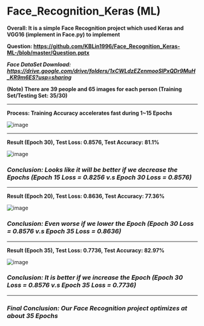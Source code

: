 # Face_Recognition_Keras (ML)

**Overall: It is a simple Face Recognition project which used Keras and VGG16 (implement in Face.py) to implement**

**Question: https://github.com/KBLin1996/Face_Recognition_Keras-ML-/blob/master/Question.pptx**

***Face DataSet Download: https://drive.google.com/drive/folders/1xCWLdzEZenmooSlPxQDr9MuH_KR9m6ES?usp=sharing***

**(Note) There are 39 people and 65 images for each person (Training Set/Testing Set: 35/30)**

---

**Process: Training Accuracy accelerates fast during 1~15 Epochs**

![image](https://github.com/KBLin1996/Face_Recognition_Keras-ML-/blob/master/First_15Epochs.PNG)

---

**Result (Epoch 30), Test Loss: 0.8576, Test Accuracy: 81.1%**

![image](https://github.com/KBLin1996/Face_Recognition_Keras-ML-/blob/master/30Epochs.PNG)
### ***Conclusion: Looks like it will be better if we decrease the Epochs (Epoch 15 Loss = 0.8256 v.s Epoch 30 Loss = 0.8576)***

---

**Result (Epoch 20), Test Loss: 0.8636, Test Accuracy: 77.36%**

![image](https://github.com/KBLin1996/Face_Recognition_Keras-ML-/blob/master/20Epochs.PNG)
### ***Conclusion: Even worse if we lower the Epoch (Epoch 30 Loss = 0.8576 v.s Epoch 35 Loss = 0.8636)***

---

**Result (Epoch 35), Test Loss: 0.7736, Test Accuracy: 82.97%**

![image](https://github.com/KBLin1996/Face_Recognition_Keras-ML-/blob/master/35Epochs.PNG)
### ***Conclusion: It is better if we increase the Epoch (Epoch 30 Loss = 0.8576 v.s Epoch 35 Loss = 0.7736)***

---

### ***Final Conclusion: Our Face Recognition project optimizes at about 35 Epochs***
